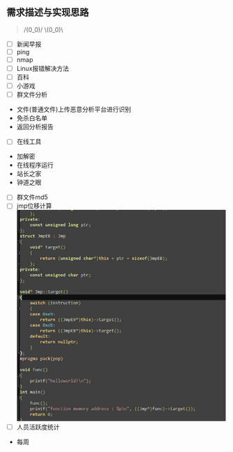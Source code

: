 ## 需求描述与实现思路
> /(0_0)/   \\(0_0)\

- [ ] 新闻早报
- [ ] ping
- [ ] nmap
- [ ] Linux报错解决方法
- [ ] 百科
- [ ] 小游戏
- [ ] 群文件分析
- 文件(普通文件)上传恶意分析平台进行识别
- 免杀白名单
- 返回分析报告
- [ ] 在线工具
- 加解密
- 在线程序运行
- 站长之家
- 钟道之眼
- [ ] 群文件md5
- [ ] jmp位移计算
![ ](jmp.png)
- [ ] 人员活跃度统计
- 每周